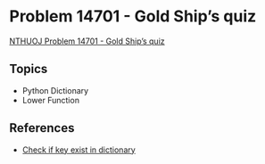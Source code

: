 # Problem 14701 - Gold Ship’s quiz
[NTHUOJ Problem 14701 - Gold Ship’s quiz](https://acm.cs.nthu.edu.tw/problem/14701/)


## Topics
- Python Dictionary
- Lower Function

## References
- [Check if key exist in dictionary](https://www.geeksforgeeks.org/python/python-check-given-key-already-exists-in-a-dictionary)